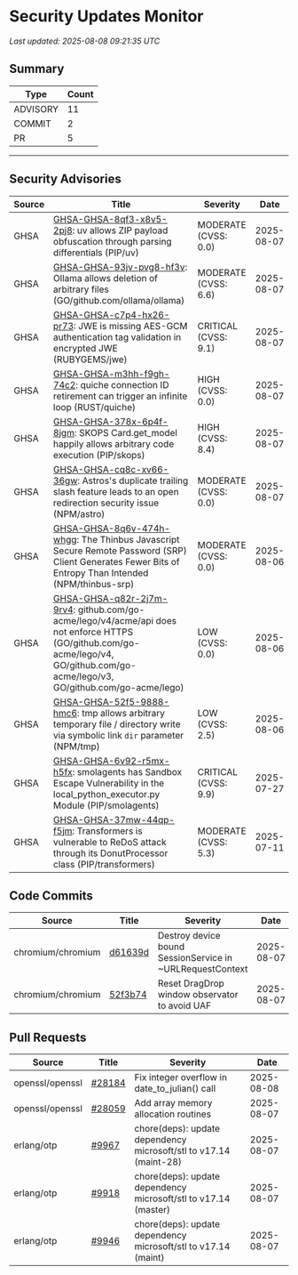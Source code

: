 # Security Updates Monitor

*Last updated: 2025-08-08 09:21:35 UTC*

## Summary
| Type | Count |
|------|-------|
| ADVISORY | 11 |
| COMMIT | 2 |
| PR | 5 |

---

## Security Advisories

| Source | Title | Severity | Date |
|--------|-------|----------|------|
| GHSA | [GHSA-GHSA-8qf3-x8v5-2pj8](https://github.com/advisories/GHSA-8qf3-x8v5-2pj8): uv allows ZIP payload obfuscation through parsing differentials (PIP/uv) | MODERATE (CVSS: 0.0) | 2025-08-07 |
| GHSA | [GHSA-GHSA-93jv-pvg8-hf3v](https://github.com/advisories/GHSA-93jv-pvg8-hf3v): Ollama allows deletion of arbitrary files (GO/github.com/ollama/ollama) | MODERATE (CVSS: 6.6) | 2025-08-07 |
| GHSA | [GHSA-GHSA-c7p4-hx26-pr73](https://github.com/advisories/GHSA-c7p4-hx26-pr73): JWE is missing AES-GCM authentication tag validation in encrypted JWE (RUBYGEMS/jwe) | CRITICAL (CVSS: 9.1) | 2025-08-07 |
| GHSA | [GHSA-GHSA-m3hh-f9gh-74c2](https://github.com/advisories/GHSA-m3hh-f9gh-74c2): quiche connection ID retirement can trigger an infinite loop (RUST/quiche) | HIGH (CVSS: 0.0) | 2025-08-07 |
| GHSA | [GHSA-GHSA-378x-6p4f-8jgm](https://github.com/advisories/GHSA-378x-6p4f-8jgm): SKOPS Card.get_model happily allows arbitrary code execution (PIP/skops) | HIGH (CVSS: 8.4) | 2025-08-07 |
| GHSA | [GHSA-GHSA-cq8c-xv66-36gw](https://github.com/advisories/GHSA-cq8c-xv66-36gw): Astros's duplicate trailing slash feature leads to an open redirection security issue (NPM/astro) | MODERATE (CVSS: 0.0) | 2025-08-07 |
| GHSA | [GHSA-GHSA-8q6v-474h-whgg](https://github.com/advisories/GHSA-8q6v-474h-whgg): The Thinbus Javascript Secure Remote Password (SRP) Client Generates Fewer Bits of Entropy Than Intended (NPM/thinbus-srp) | MODERATE (CVSS: 0.0) | 2025-08-06 |
| GHSA | [GHSA-GHSA-q82r-2j7m-9rv4](https://github.com/advisories/GHSA-q82r-2j7m-9rv4): github.com/go-acme/lego/v4/acme/api does not enforce HTTPS (GO/github.com/go-acme/lego/v4, GO/github.com/go-acme/lego/v3, GO/github.com/go-acme/lego) | LOW (CVSS: 0.0) | 2025-08-06 |
| GHSA | [GHSA-GHSA-52f5-9888-hmc6](https://github.com/advisories/GHSA-52f5-9888-hmc6): tmp allows arbitrary temporary file / directory write via symbolic link `dir` parameter (NPM/tmp) | LOW (CVSS: 2.5) | 2025-08-06 |
| GHSA | [GHSA-GHSA-6v92-r5mx-h5fx](https://github.com/advisories/GHSA-6v92-r5mx-h5fx): smolagents has Sandbox Escape Vulnerability in the local_python_executor.py Module (PIP/smolagents) | CRITICAL (CVSS: 9.9) | 2025-07-27 |
| GHSA | [GHSA-GHSA-37mw-44qp-f5jm](https://github.com/advisories/GHSA-37mw-44qp-f5jm): Transformers is vulnerable to ReDoS attack through its DonutProcessor class (PIP/transformers) | MODERATE (CVSS: 5.3) | 2025-07-11 |

## Code Commits

| Source | Title | Severity | Date |
|--------|-------|----------|------|
| chromium/chromium | [d61639d](https://github.com/chromium/chromium/commit/d61639d0fda4bf39eefd4e7d9dffb9dde09e029b) | Destroy device bound SessionService in ~URLRequestContext | 2025-08-07 |
| chromium/chromium | [52f3b74](https://github.com/chromium/chromium/commit/52f3b7419bc8892f011643006a1a075b5a7a9c82) | Reset DragDrop window observator to avoid UAF | 2025-08-07 |

## Pull Requests

| Source | Title | Severity | Date |
|--------|-------|----------|------|
| openssl/openssl | [#28184](https://github.com/openssl/openssl/pull/28184) | Fix integer overflow in date_to_julian() call | 2025-08-08 |
| openssl/openssl | [#28059](https://github.com/openssl/openssl/pull/28059) | Add array memory allocation routines | 2025-08-07 |
| erlang/otp | [#9967](https://github.com/erlang/otp/pull/9967) | chore(deps): update dependency microsoft/stl to v17.14 (maint-28) | 2025-08-07 |
| erlang/otp | [#9918](https://github.com/erlang/otp/pull/9918) | chore(deps): update dependency microsoft/stl to v17.14 (master) | 2025-08-07 |
| erlang/otp | [#9946](https://github.com/erlang/otp/pull/9946) | chore(deps): update dependency microsoft/stl to v17.14 (maint) | 2025-08-07 |

